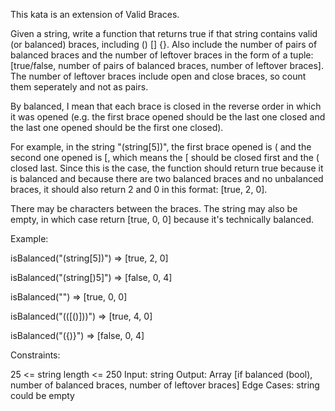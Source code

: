 This kata is an extension of Valid Braces.

Given a string, write a function that returns true if that string contains valid (or balanced) braces, including () [] {}. Also include the number of pairs of balanced braces and the number of leftover braces in the form of a tuple: [true/false, number of pairs of balanced braces, number of leftover braces]. The number of leftover braces include open and close braces, so count them seperately and not as pairs.

By balanced, I mean that each brace is closed in the reverse order in which it was opened (e.g. the first brace opened should be the last one closed and the last one opened should be the first one closed).

For example, in the string "(string[5])", the first brace opened is ( and the second one opened is [, which means the [ should be closed first and the ( closed last. Since this is the case, the function should return true because it is balanced and because there are two balanced braces and no unbalanced braces, it should also return 2 and 0 in this format: [true, 2, 0].

There may be characters between the braces. The string may also be empty, in which case return [true, 0, 0] because it's technically balanced.

Example:

isBalanced("(string[5])") => [true, 2, 0]

isBalanced("(string[)5]") => [false, 0, 4]

isBalanced("") => [true, 0, 0]

isBalanced("(([()]))") => [true, 4, 0]

isBalanced("({)}") => [false, 0, 4]

Constraints:

25 <= string length <= 250
Input: string
Output: Array [if balanced (bool), number of balanced braces, number of leftover braces]
Edge Cases: string could be empty

